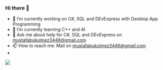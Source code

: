 ### Hi there 👋

- 🔭 I’m currently working on C#, SQL and DEvExpress with Desktop App Programming
- 🌱 I’m currently learning C++ and AI
- 💬 Ask me about help for C#, SQL and DEvExpress on mustafabukulmez3446@gmail.com
- 📫 How to reach me: Mail on mustafabukulmez3446@gmail.com
- 
<!--
Here are some ideas to get you started:
- 🔭 I’m currently working on ...
- 🌱 I’m currently learning ...
- 👯 I’m looking to collaborate on ...
- 🤔 I’m looking for help with ...
- 💬 Ask me about ...
- 📫 How to reach me: ...
- 😄 Pronouns: ...
- ⚡ Fun fact: ...
-->
<img src="https://github-readme-stats.vercel.app/api?username=MustafaBKLZ&&show_icons=true&title_color=ffffff&icon_color=bb2acf&text_color=daf7dc&bg_color=151515">
